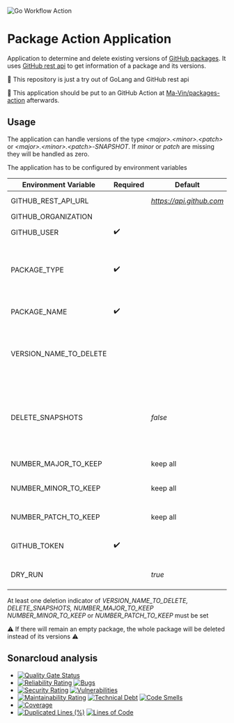 ![Go Workflow Action](https://github.com/Ma-Vin/packages-action-app/actions/workflows/go-release.yml/badge.svg?branch=release/v1.1)

# Package Action Application

Application to determine and delete existing versions of [GitHub packages](https://docs.github.com/en/packages). It
uses [GitHub rest api](https://docs.github.com/en/rest/packages/packages?apiVersion=2022-11-28) to get information of a
package and its versions.

:baby_chick: This repository is just a try out of GoLang and GitHub rest api

:rocket: This application should be put to an GitHub Action
at [Ma-Vin/packages-action](https://github.com/Ma-Vin/packages-action) afterwards.

## Usage

The application can handle versions of the type *&lt;major&gt;.&lt;minor&gt;.&lt;patch&gt;* or
*&lt;major&gt;.&lt;minor&gt;.&lt;patch&gt;-SNAPSHOT*. If *minor* or *patch* are missing they will be handled as zero.

The application has to be configured by environment variables

| Environment Variable   | Required           | Default                  | Description                                                                                                                                            |
|------------------------|--------------------|--------------------------|--------------------------------------------------------------------------------------------------------------------------------------------------------|
| GITHUB_REST_API_URL    |                    | *https://api.github.com* | Protocol and host of the GitHub rest api                                                                                                               |
| GITHUB_ORGANIZATION    |                    |                          | :warning: :construction: Not supported yet                                                                                                             |
| GITHUB_USER            | :heavy_check_mark: |                          | GitHub user who is the owner of the packages                                                                                                           |
| PACKAGE_TYPE           | :heavy_check_mark: |                          | The type of package. At the moment only *maven* is supported (In general there exists *npm, maven, rubygems, docker, nuget, container*)                |
| PACKAGE_NAME           | :heavy_check_mark: |                          | The name of the package whose versions should be deleted                                                                                               |
| VERSION_NAME_TO_DELETE |                    |                          | A concrete version to delete (Independent of *NUMBER_MAJOR_TO_KEEP NUMBER_MINOR_TO_KEEP* and *NUMBER_PATCH_TO_KEEP*)                                   |
| DELETE_SNAPSHOTS       |                    | *false*                  | Indicator whether to delete all snapshots or none (Snapshots are excluded from *NUMBER_MAJOR_TO_KEEP NUMBER_MINOR_TO_KEEP* and *NUMBER_PATCH_TO_KEEP*) |
| NUMBER_MAJOR_TO_KEEP   |                    | keep all                 | Positive number of major versions to keep                                                                                                              |
| NUMBER_MINOR_TO_KEEP   |                    | keep all                 | Positive number of minor versions to keep (within a major version)                                                                                     |
| NUMBER_PATCH_TO_KEEP   |                    | keep all                 | Positive number of patch versions to keep (within a minor version)                                                                                     |
| GITHUB_TOKEN           | :heavy_check_mark: |                          | The access token to use for bearer authentication against GitHub rest api                                                                              |
| DRY_RUN                |                    | *true*                   | Indicator whether to print deletion candidates only or to delete versions/package                                                                      | 

At least one deletion indicator of *VERSION_NAME_TO_DELETE, DELETE_SNAPSHOTS, NUMBER_MAJOR_TO_KEEP NUMBER_MINOR_TO_KEEP*
or
*NUMBER_PATCH_TO_KEEP* must be set

:warning: If there will remain an empty package, the whole package will be deleted instead of its versions :warning:

## Sonarcloud analysis

* [![Quality Gate Status](https://sonarcloud.io/api/project_badges/measure?project=ma-vin_package-action-application&branch=release%2Fv1.1&metric=alert_status)](https://sonarcloud.io/summary/new_code?id=ma-vin_package-action-application&branch=release%2Fv1.1)
* [![Reliability Rating](https://sonarcloud.io/api/project_badges/measure?project=ma-vin_package-action-application&branch=release%2Fv1.1&metric=reliability_rating)](https://sonarcloud.io/summary/new_code?id=ma-vin_package-action-application&branch=release%2Fv1.1) [![Bugs](https://sonarcloud.io/api/project_badges/measure?project=ma-vin_package-action-application&branch=release%2Fv1.1&metric=bugs)](https://sonarcloud.io/summary/new_code?id=ma-vin_package-action-application&branch=release%2Fv1.1)
* [![Security Rating](https://sonarcloud.io/api/project_badges/measure?project=ma-vin_package-action-application&branch=release%2Fv1.1&metric=security_rating)](https://sonarcloud.io/summary/new_code?id=ma-vin_package-action-application&branch=release%2Fv1.1)  [![Vulnerabilities](https://sonarcloud.io/api/project_badges/measure?project=ma-vin_package-action-application&branch=release%2Fv1.1&metric=vulnerabilities)](https://sonarcloud.io/summary/new_code?id=ma-vin_package-action-application&branch=release%2Fv1.1)
* [![Maintainability Rating](https://sonarcloud.io/api/project_badges/measure?project=ma-vin_package-action-application&branch=release%2Fv1.1&metric=sqale_rating)](https://sonarcloud.io/summary/new_code?id=ma-vin_package-action-application&branch=release%2Fv1.1)  [![Technical Debt](https://sonarcloud.io/api/project_badges/measure?project=ma-vin_package-action-application&branch=release%2Fv1.1&metric=sqale_index)](https://sonarcloud.io/summary/new_code?id=ma-vin_package-action-application&branch=release%2Fv1.1)  [![Code Smells](https://sonarcloud.io/api/project_badges/measure?project=ma-vin_package-action-application&branch=release%2Fv1.1&metric=code_smells)](https://sonarcloud.io/summary/new_code?id=ma-vin_package-action-application&branch=release%2Fv1.1)
* [![Coverage](https://sonarcloud.io/api/project_badges/measure?project=ma-vin_package-action-application&branch=release%2Fv1.1&metric=coverage)](https://sonarcloud.io/summary/new_code?id=ma-vin_package-action-application&branch=release%2Fv1.1)
* [![Duplicated Lines (%)](https://sonarcloud.io/api/project_badges/measure?project=ma-vin_package-action-application&branch=release%2Fv1.1&metric=duplicated_lines_density)](https://sonarcloud.io/summary/new_code?id=ma-vin_package-action-application&branch=release%2Fv1.1)  [![Lines of Code](https://sonarcloud.io/api/project_badges/measure?project=ma-vin_package-action-application&branch=release%2Fv1.1&metric=ncloc)](https://sonarcloud.io/summary/new_code?id=ma-vin_package-action-application&branch=release%2Fv1.1)